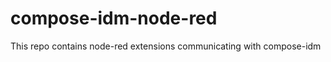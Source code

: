 compose-idm-node-red
====================

This repo contains node-red extensions communicating with compose-idm
